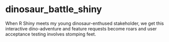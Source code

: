 # dinosaur_battle_shiny
When R Shiny meets my young dinosaur-enthused stakeholder, we get this interactive dino-adventure and feature requests become roars and user acceptance testing involves stomping feet.
